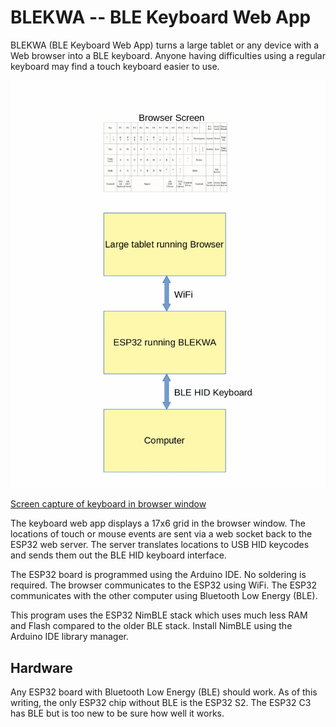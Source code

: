 # BLEKWA -- BLE Keyboard Web App

BLEKWA (BLE Keyboard Web App) turns a large tablet or any device with a Web
browser into a BLE keyboard. Anyone having difficulties using a regular
keyboard may find a touch keyboard easier to use.

![System Block Diagram](./images/blekwa_system_diag.gif)

[Screen capture of keyboard in browser window](./images/Screen_Keyboard.gif)

The keyboard web app displays a 17x6 grid in the browser window. The locations
of touch or mouse events are sent via a web socket back to the ESP32 web
server. The server translates locations to USB HID keycodes and sends them out
the BLE HID keyboard interface.

The ESP32 board is programmed using the Arduino IDE. No soldering is required.
The browser communicates to the ESP32 using WiFi. The ESP32 communicates with
the other computer using Bluetooth Low Energy (BLE).

This program uses the ESP32 NimBLE stack which uses much less RAM and Flash
compared to the older BLE stack. Install NimBLE using the Arduino IDE library
manager.

## Hardware

Any ESP32 board with Bluetooth Low Energy (BLE) should work. As of this
writing, the only ESP32 chip without BLE is the ESP32 S2. The ESP32 C3 has
BLE but is too new to be sure how well it works.
